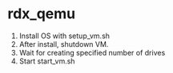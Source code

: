 # rdx_qemu
1. Install OS with setup_vm.sh
2. After install, shutdown VM.
3. Wait for creating specified number of drives 
4. Start start_vm.sh
